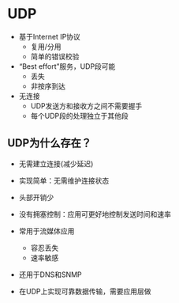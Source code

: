 # UDP
- 基于Internet IP协议
	- 复用/分用
	- 简单的错误校验
- “Best effort”服务，UDP段可能
	- 丢失
	- 非按序到达
- 无连接
	- UDP发送方和接收方之间不需要握手
	- 每个UDP段的处理独立于其他段
##  UDP为什么存在？
- 无需建立连接(减少延迟)
- 实现简单：无需维护连接状态
- 头部开销少
- 没有拥塞控制：应用可更好地控制发送时间和速率

- 常用于流媒体应用
	- 容忍丢失
	- 速率敏感
- 还用于DNS和SNMP
- 在UDP上实现可靠数据传输，需要应用层做
